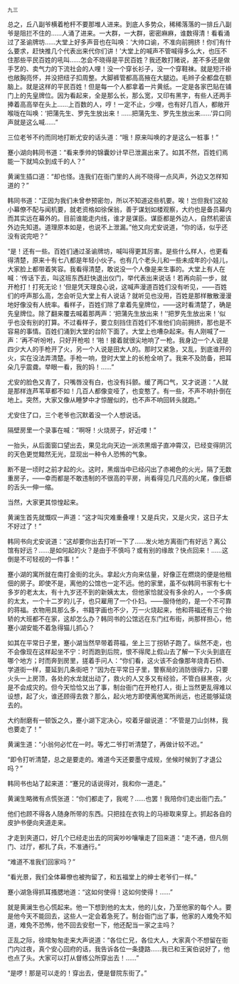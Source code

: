     九三 

   总之，丘八副爷横着枪杆不要那堆人进来。到底人多势众，稀稀落落的一排丘八副爷是阻拦不住的……人涌了进来。一大群，一大群，密密麻麻，谁数得清！看看涌过了圣谕牌坊……大堂上好多声音也在叫唤：‘大帅口谕，不准向前拥挤！你们有什么要求，赶快推几个代表出来代你们讲！’大堂上的喊声不管喊得多么大，也压不住那些平民百姓的吼叫……怎会不晓得是平民百姓？我还敢打赌说，差不多还是做手艺的、卖气力的下流社会的人哩！没一个穿长衫子，没一个穿鞋袜。就是短汗褂也敞胸亮怀，并没把纽子扣周整。大脚裤管都高高掖在大腿边。毛辫子全都盘在额脑上。就是这样的平民百姓！但是每一个人都拿着一片黄纸。一定是各家巴贴在铺门上的先皇牌位。因为看起来，全是那么长，那么宽，又印有黑字，有些人还两手捧着高高举在头上……上百数的人，哼！一定不止，少哩，也有好几百人，都敞开喉咙在叫唤：‘把蒲先生、罗先生放出来！……把蒲先生、罗先生放出来……’异口同声就是这么喊……”

   三位老爷不约而同地打断尤安的话头道：“哦！原来叫唤的才是这么一桩事！”

   蹇小湖向韩同书道：“看来季帅的锦囊妙计早已泄漏出来了。如其不然，百姓们焉能一下就鸠众到成千的人？”

   黄澜生插口道：“却也怪。连我们在衙门里的人尚不晓得一点风声，外边又怎样知道的？”

   韩同书道：“正因为我们未曾参预密勿，所以不知道这些机要。唉！岂但我们这般小幕僚不配与闻机要，就老资格如徐保翁，善于谋划如楼观察，大约也是备员幕内而其实远在幕外的。目前谁能走内线，谁才是谋臣。谋臣都是外边人，自然机密该外边先知道。道理原本如是，也说不上泄漏。”他又向尤安说道，“你的话，似乎还没有说完吧？”

   “是！还有一些。百姓们通过圣谕牌坊，喊叫得更其厉害。是些什么样人，也更看得清楚，原来十有七八都是年轻小伙子。也有几个老头儿和一些未成年的小娃儿，大家脸上都带着笑容。我看得清楚，敢说没一个人像是来生事的。大堂上有人在喊：‘传话下去，叫这班东西赶快退出仪门，举代表出来说话！若再向前一步，就开枪打！打死无论！’但是凭天理良心说，这喊声漫道百姓们没有听见，——百姓们的呼声那么高，怎会听见大堂上有人说话？就听见也没用，百姓是那样散散漫漫地好像没有人统率。看样子，百姓们除了拿着先皇牌位，——这时看清楚了，确是先皇牌位。除了翻来覆去喊着那两声：‘把蒲先生放出来！’‘把罗先生放出来！’似乎也没有别的打算。不过看样子，要立刻挡住百姓们不准他们向前拥挤，那也是不容易的事情。百姓们涌到大堂的台阶下面了。大堂上也嘈杂起来。有人刚喊了一声：‘再不听吩咐，只好开枪啦！’啪！接着就很尖地响了一枪。我身边一个人说是四少大人的手枪开了火，另一个人说是田大人的。那时又紧急，又乱，到底谁开的火，实在没法弄清楚。手枪一响，登时大堂上的长枪全响了。我来不及防备，把耳朵几乎震聋。举眼一看，我的妈！……”

   尤安的脸色又青了，只嘴唇没有白，也没有抖颤。缓了两口气，又才说道：“人就是那样连芦苇草都不如！几百人都像变哑了，也变憨了。有一些，不声不响扑倒在地上。突然，大家又像从睡梦中才惊醒似的，也不声不响回转头就跑。”

   尤安住了口，三个老爷也沉默着没一个人想说话。

   隔壁房里一个录事在喊：“啊呀！火烧房子，好近喽！”

   一抬头，从后面窗口望出去，果见北向天边一派浓黑烟子直冲霄汉，已经变得阴沉的天色更觉黯然无光，显现出一种令人恐怖的气象。

   断不是一顷时之前才起的火。这时，黑烟当中已经闪出了赤褐色的火光，隔了无数重房子，——幸而都是不敢违制的不很高的平房，尚看得见几尺高的火尾，像巨蟒的舌头一伸一缩。

   当然，大家更其惊惶起来。

   黄澜生首先就慨叹一声道：“这才叫灾难重叠哩！又是兵灾，又是火灾，这日子太不好过了！”

   韩同书向尤安说道：“这却要你出去打听一下了……发火地方离衙门有好远？离公馆有好远？……是如何起的火？是由于不慎吗？或有别的缘故？快点回来！……这倒是不可轻视的一件事！”

   蹇小湖的寓所就在南打金街的北头。拿起火方向来估量，好像正在燃烧的便是他租佃的房子。即使不是，离他的公馆也一定不远。他的家里，虽不似韩同书家有七十多岁的老太太，有十九岁还不到的新姨太太，但他家恰就没有多余的人，一个多病的太太，一个十二岁的儿子，也只雇用了一个仆妇。——服侍他的，是一个不可靠的蒋福。衣物用具那么多，书籍字画也不少，万一火烧起来，他和蒋福还有三个抬轿的大班都不在家，这却怎么办？韩同书的公馆远在东门红布街，尚那样担心，他蹇小湖安能不着急得猫儿抓心？

   如其在平常日子里，蹇小湖当然早带着蒋福，坐上三丁拐轿子跑了。纵然不走，也不会像现在这样起坐不宁：时而跑到后院，恨不得爬上假山去了解一下火头到底在哪个地方；时而奔到房里，搓着手问人：“你们看，这火该不会像那年烧青石桥、学道街一样，蔓延到几条街吧？”因为在平常日子里，警察局的消防很得力，只要火头一上房顶，各处的水龙就出动了，救火的人又多又有经验，不管白昼黑夜，火是不会成灾的。但今天恰恰又出了事，制台衙门在开枪打人，街上当然更乱得难以设想，起了火，谁还顾得去救？那么，起火地方即使离他寓所尚远，也还能够延烧去的。

   大约耐磨有一顿饭之久，蹇小湖下定决心，咬着牙龈说道：“不管是刀山剑林，我也要走了！”

   黄澜生道：“小翁何必忙在一时。等尤二爷打听清楚了，再做计较不迟。”

   “即令打听清楚，总之是要走的。难道今天还要墨守成规，坐候时候到了才退公吗？”

   韩同书也站了起来道：“蹇兄的话说得对，我和你一道走。”

   黄澜生略微有点慌张道：“你们都走了，我呢？……也罢！我陪你们走出衙门去。”

   他们也顾不得各人随身所带的东西。只把挂在衣钩上的马褂取来穿上。抓起各自的皮护书便向夹道走来。

   才走到夹道口，好几个已经走出去的同寅吵吵嚷嚷走了回来道：“走不通，但凡侧门、过厅，都扎了兵，不准通行。”

   “难道不准我们回家吗？”

   “看光景，我们全体幕僚也被拘留了，和五福堂上的绅士老爷们一样。”

   蹇小湖急得抓耳搔腮地道：“这如何使得！这如何使得！……”

   就是黄澜生也心慌起来。他一下想到他的太太，他的儿女，乃至他家的每个人。要是他今天不能回去，这些人一定会着急死了。制台衙门出了事，他家的人难免不知道，难免不恐怖，他不回去安慰一下，他还配当一家之主吗？

   正乱之际，徐琯匆匆走来大声说道：“各位仁兄，各位大人，大家真个不想留在衙门内过夜，真个安心回府的话，我告诉各位一条捷路……我已和王寅伯说好了，他也点了头。大家可以打从督练公所穿出去！……”

   “是啰！那是可以走的！穿出去，便是督院东街了。”

